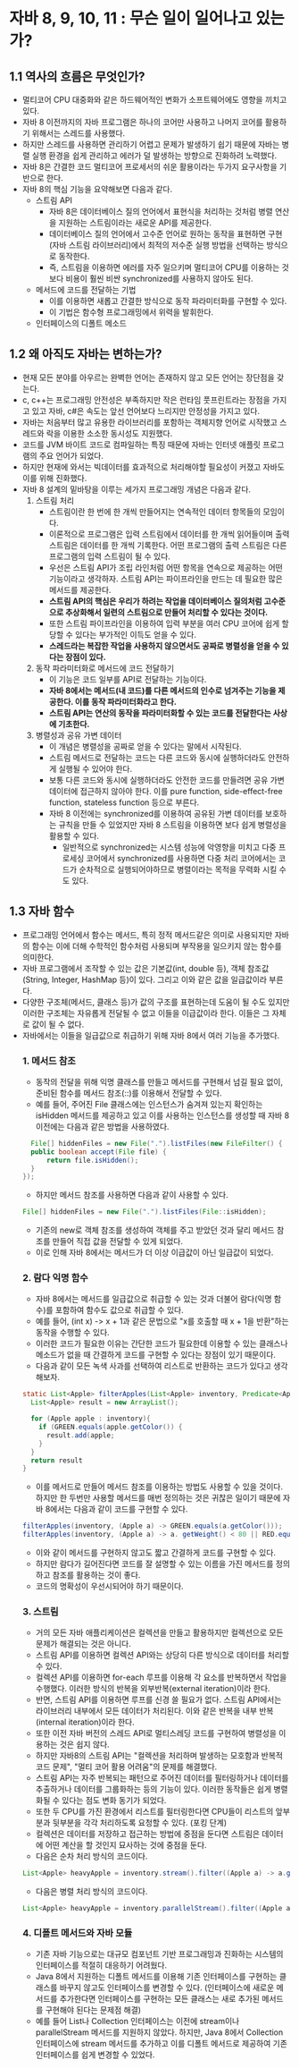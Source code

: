# 자바 8, 9, 10, 11 : 무슨 일이 일어나고 있는가?
## 1.1 역사의 흐름은 무엇인가?
- 멀티코어 CPU 대중화와 같은 하드웨어적인 변화가 소프트웨어에도 영향을 끼치고 있다.
- 자바 8 이전까지의 자바 프로그램은 하나의 코어만 사용하고 나머지 코어를 활용하기 위해서는 스레드를 사용했다.
- 하지만 스레드를 사용하면 관리하기 어렵고 문제가 발생하기 쉽기 때문에 자바는 병렬 실행 환경을 쉽게 관리하고 에러가 덜 발생하는 방향으로 진화하려 노력했다.
- 자바 8은 간결한 코드 멀티코어 프로세서의 쉬운 활용이라는 두가지 요구사항을 기반으로 한다.
- 자바 8의 핵심 기능을 요약해보면 다음과 같다.
  - 스트림 API
    - 자바 8은 데이터베이스 질의 언어에서 표현식을 처리하는 것처럼 병렬 연산을 지원하는 스트림이라는 새로운 API를 제공한다.
    - 데이터베이스 질의 언어에서 고수준 언어로 원하는 동작을 표현하면 구현(자바 스트림 라이브러리)에서 최적의 저수준 실행 방법을 선택하는 방식으로 동작한다.
    - 즉, 스트림을 이용하면 에러를 자주 일으키며 멀티코어 CPU를 이용하는 것보다 비용이 훨씬 비싼 synchronized를 사용하지 않아도 된다. 
  - 메서드에 코드를 전달하는 기법
    - 이를 이용하면 새롭고 간결한 방식으로 동작 파라미터화를 구현할 수 있다.
    - 이 기법은 함수형 프로그래밍에서 위력을 발휘한다.
  - 인터페이스의 디폴트 메소드
## 1.2 왜 아직도 자바는 변하는가?
- 현재 모든 분야를 아우르는 완벽한 언어는 존재하지 않고 모든 언어는 장단점을 갖는다.
- c, c++는 프로그래밍 안전성은 부족하지만 작은 런타임 풋프린트라는 장점을 가지고 있고 자바, c#은 속도는 앞선 언어보다 느리지만 안정성을 가지고 있다.
- 자바는 처음부터 많고 유용한 라이브러리를 포함하는 객체지향 언어로 시작했고 스레드와 락을 이용한 소소한 동시성도 지원했다.
- 코드를 JVM 바이트 코드로 컴파일하는 특징 때문에 자바는 인터넷 애플릿 프로그램의 주요 언어가 되었다.
- 하지만 현재에 와서는 빅데이터를 효과적으로 처리해야할 필요성이 커졌고 자바도 이를 위해 진화했다.
- 자바 8 설계의 밑바탕을 이루는 세가지 프로그래밍 개념은 다음과 같다.
  1. 스트림 처리
     - 스트림이란 한 번에 한 개씩 만들어지는 연속적인 데이터 항목들의 모임이다.
     - 이론적으로 프로그램은 입력 스트림에서 데이터를 한 개씩 읽어들이며 출력 스트림은 데이터를 한 개씩 기록한다. 어떤 프로그램의 출력 스트림은 다른 프로그램의 입력 스트림이 될 수 있다.
     - 우선은 스트림 API가 조립 라인처럼 어떤 항목을 연속으로 제공하는 어떤 기능이라고 생각하자. 스트림 API는 파이프라인을 만드는 데 필요한 많은 메서드를 제공한다.
     - **스트림 API의 핵심은 우리가 하려는 작업을 데이터베이스 질의처럼 고수준으로 추상화해서 일련의 스트림으로 만들어 처리할 수 있다는 것이다.**
     - 또한 스트림 파이프라인을 이용하여 입력 부분을 여러 CPU 코어에 쉽게 할당할 수 있다는 부가적인 이득도 얻을 수 있다.
     - **스레드라는 복잡한 작업을 사용하지 않으면서도 공짜로 병렬성을 얻을 수 있다는 장점이 있다.**
  2. 동작 파라미터화로 메서드에 코드 전달하기
     - 이 기능은 코드 일부를 API로 전달하는 기능이다.
     - **자바 8에서는 메서드(내 코드)를 다른 메서드의 인수로 넘겨주는 기능을 제공한다. 이를 동작 파라미터화라고 한다.**
     - **스트림 API는 연산의 동작을 파라미터화할 수 있는 코드를 전달한다는 사상에 기초한다.**
  3. 병렬성과 공유 가변 데이터
     - 이 개념은 병렬성을 공짜로 얻을 수 있다는 말에서 시작된다.
     - 스트림 메서드로 전달하는 코드는 다른 코드와 동시에 실행하더라도 안전하게 실행될 수 있어야 한다.
     - 보통 다른 코드와 동시에 실행하더라도 안전한 코드를 만들려면 공유 가변 데이터에 접근하지 않아야 한다. 이를 pure function, side-effect-free function, stateless function 등으로 부른다.
     - 자바 8 이전에는 synchronized를 이용하여 공유된 가변 데이터를 보호하는 규칙을 만들 수 있었지만 자바 8 스트림을 이용하면 보다 쉽게 병렬성을 활용할 수 있다.
       - 일반적으로 synchronized는 시스템 성능에 악영향을 미치고 다중 프로세싱 코어에서 synchronized를 사용하면 다중 처리 코어에서는 코드가 순차적으로 실행되어야하므로 병렬이라는 목적을 무력화 시킬 수도 있다.
## 1.3 자바 함수
- 프로그래밍 언어에서 함수는 메서드, 특히 정적 메서드같은 의미로 사용되지만 자바의 함수는 이에 더해 수학적인 함수처럼 사용되며 부작용을 일으키지 않는 함수를 의미한다.
- 자바 프로그램에서 조작할 수 있는 값은 기본값(int, double 등), 객체 참조값(String, Integer, HashMap 등)이 있다. 그리고 이와 같은 값을 일급값이라 부른다.
- 다양한 구조체(메서드, 클래스 등)가 값의 구조를 표현하는데 도움이 될 수도 있지만 이러한 구조체는 자유롭게 전달될 수 없고 이들을 이급값이라 한다. 이들은 그 자체로 값이 될 수 없다.
- 자바에서는 이들을 일급값으로 취급하기 위해 자바 8에서 여러 기능을 추가했다.
  ### 1. 메서드 참조
  - 동작의 전달을 위해 익명 클래스를 만들고 메서드를 구현해서 넘길 필요 없이, 준비된 함수를 메서드 참조(::)를 이용해서 전달할 수 있다.
  - 예를 들어, 주어진 File 클래스에는 인스턴스가 숨겨져 있는지 확인하는 isHidden 메서드를 제공하고 있고 이를 사용하는 인스턴스를 생성할 때 자바 8 이전에는 다음과 같은 방법을 사용하였다.
  ``` java
    File[] hiddenFiles = new File(".").listFiles(new FileFilter() {
    public boolean accept(File file) {
        return file.isHidden();
    }
  });
  ```
  - 하지만 메서드 참조를 사용하면 다음과 같이 사용할 수 있다.
  ```java
  File[] hiddenFiles = new File(".").listFiles(File::isHidden);
  ```
  - 기존의 new로 객체 참조를 생성하여 객체를 주고 받았던 것과 달리 메서드 참조를 만들어 직접 값을 전달할 수 있게 되었다.
  - 이로 인해 자바 8에서는 메서드가 더 이상 이급값이 아닌 일급값이 되었다.
  ### 2. 람다 익명 함수
  - 자바 8에서는 메서드를 일급값으로 취급할 수 있는 것과 더불어 람다(익명 함수)를 포함하여 함수도 값으로 취급할 수 있다.
  - 예를 들어, (int x) -> x + 1과 같은 문법으로 "x를 호출할 때 x + 1을 반환"하는 동작을 수행할 수 있다.
  - 이러한 코드가 필요한 이유는 간단한 코드가 필요한데 이용할 수 있는 클래스나 메소드가 없을 때 간결하게 코드를 구현할 수 있다는 장점이 있기 때문이다.
  - 다음과 같이 모든 녹색 사과를 선택하여 리스트로 반환하는 코드가 있다고 생각해보자.
  ``` java
  static List<Apple> filterApples(List<Apple> inventory, Predicate<Apple> p){
    List<Apple> result = new ArrayList();
  
    for (Apple apple : inventory){
      if (GREEN.equals(apple.getColor()) {
        result.add(apple;
      }
    }
    return result
  }
  ```
  - 이를 메서드로 만들어 메서드 참조를 이용하는 방법도 사용할 수 있을 것이다. 하지만 한 두번만 사용할 메서드를 매번 정의하는 것은 귀찮은 일이기 때문에 자바 8에서는 다음과 같이 코드를 구현할 수 있다.
  ``` java
  filterApples(inventory, (Apple a) -> GREEN.equals(a.getColor()));
  filterApples(inventory, (Apple a) -> a. getWeight() < 80 || RED.equals(a.getColor()));
  ```
  - 이와 같이 메서드를 구현하지 않고도 짧고 간결하게 코드를 구현할 수 있다.
  - 하지만 람다가 길어진다면 코드를 잘 설명할 수 있는 이름을 가진 메서드를 정의하고 참조를 활용하는 것이 좋다.
  - 코드의 명확성이 우선시되어야 하기 때문이다.
  ### 3. 스트림
  - 거의 모든 자바 애플리케이션은 컬렉션을 만들고 활용하지만 컬렉션으로 모든 문제가 해결되는 것은 아니다.
  - 스트림 API를 이용하면 컬렉션 API와는 상당히 다른 방식으로 데이터를 처리할 수 있다.
  - 컬렉션 API를 이용하면 for-each 루프를 이용해 각 요소를 반복하면서 작업을 수행했다. 이러한 방식의 반복을 외부반복(external iteration)이라 한다.
  - 반면, 스트림 API를 이용하면 루프를 신경 쓸 필요가 없다. 스트림 API에서는 라이브러리 내부에서 모든 데이터가 처리된다. 이와 같은 반복을 내부 반복(internal iteration)이라 한다.
  - 또한 이전 자바 버전의 스레드 API로 멀티스레딩 코드를 구현하여 병렬성을 이용하는 것은 쉽지 않다.
  - 하지만 자바8의 스트림 API는 "컬렉션을 처리하며 발생하는 모호함과 반복적 코드 문제", "멀티 코어 활용 어려움"의 문제를 해결했다.
  - 스트림 API는 자주 반복되는 패턴으로 주어진 데이터를 필터링하거나 데이터를 추출하거나 데이터를 그룹화하는 등의 기능이 있다. 이러한 동작들은 쉽게 병렬화될 수 있다는 점도 변화 동기가 되었다.
  - 또한 두 CPU를 가진 환경에서 리스트를 필터링한다면 CPU들이 리스트의 앞부분과 뒷부분을 각각 처리하도록 요청할 수 있다. (포킹 단계)
  - 컬렉션은 데이터를 저장하고 접근하는 방법에 중점을 둔다면 스트림은 데이터에 어떤 계산을 할 것인지 묘사하는 것에 중점을 둔다.
  - 다음은 순차 처리 방식의 코드이다.
  ``` java
  List<Apple> heavyApple = inventory.stream().filter((Apple a) -> a.getWeight() > 150).toList()
  ```
  - 다음은 병렬 처리 방식의 코드이다.
  ``` java
  List<Apple> heavyApple = inventory.parallelStream().filter((Apple a) -> a.getWeight() > 150).toList()
  ```
  ### 4. 디폴트 메서드와 자바 모듈
  - 기존 자바 기능으로는 대규모 컴포넌트 기반 프로그래밍과 진화하는 시스템의 인터페이스를 적절히 대응하기 어려웠다.
  - Java 8에서 지원하는 디폴트 메서드를 이용해 기존 인터페이스를 구현하는 클래스를 바꾸지 않고도 인터페이스를 변경할 수 있다. (인터페이스에 새로운 메서드를 추가한다면 인터페이스를 구현하는 모든 클래스는 새로 추가된 메서드를 구현해야 된다는 문제점 해결)
  - 예를 들어 List나 Collection 인터페이스는 이전에 stream이나 parallelStream 메서드를 지원하지 않았다. 하지만, Java 8에서 Collection 인터페이스에 stream 메서드를 추가하고 이를 디폴트 메서드로 제공하여 기존 인터페이스를 쉽게 변경할 수 있었다.
